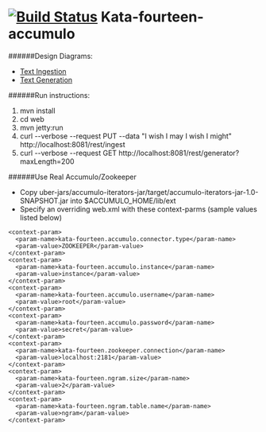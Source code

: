 [![Build Status](https://travis-ci.org/theyelllowdart/kata-fourteen-accumulo.png?branch=master)](https://travis-ci.org/theyelllowdart/kata-fourteen-accumulo)
Kata-fourteen-accumulo
======================

######Design Diagrams:
* [Text Ingestion](https://cacoo.com/diagrams/yAXhWET7O26g9E2t-21FDE.png)
* [Text Generation](https://cacoo.com/diagrams/yAXhWET7O26g9E2t-B12E3.png)

######Run instructions:
1. mvn install
2. cd web
3. mvn jetty:run
4. curl --verbose --request PUT --data "I wish I may I wish I might" http://localhost:8081/rest/ingest
5. curl --verbose --request GET http://localhost:8081/rest/generator?maxLength=200

######Use Real Accumulo/Zookeeper
* Copy uber-jars/accumulo-iterators-jar/target/accumulo-iterators-jar-1.0-SNAPSHOT.jar into $ACCUMULO_HOME/lib/ext
* Specify an overriding web.xml with these context-parms (sample values listed below)

```
<context-param>
  <param-name>kata-fourteen.accumulo.connector.type</param-name>
  <param-value>ZOOKEEPER</param-value>
</context-param>
<context-param>
  <param-name>kata-fourteen.accumulo.instance</param-name>
  <param-value>instance</param-value>
</context-param>
<context-param>
  <param-name>kata-fourteen.accumulo.username</param-name>
  <param-value>root</param-value>
</context-param>
<context-param>
  <param-name>kata-fourteen.accumulo.password</param-name>
  <param-value>secret</param-value>
</context-param>
<context-param>
  <param-name>kata-fourteen.zookeeper.connection</param-name>
  <param-value>localhost:2181</param-value>
</context-param>
<context-param>
  <param-name>kata-fourteen.ngram.size</param-name>
  <param-value>2</param-value>
</context-param>
<context-param>
  <param-name>kata-fourteen.ngram.table.name</param-name>
  <param-value>ngram</param-value>
</context-param>
```
